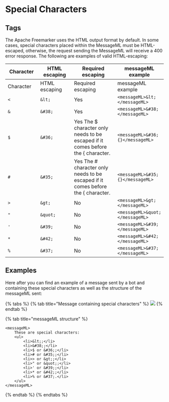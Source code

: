 # Special Characters

## Tags

The Apache Freemarker uses the HTML output format by default.  In some cases, special characters placed within the MessageML must be HTML-escaped, otherwise, the request sending the MessageML will receive a 400 error response. The following are examples of valid HTML-escaping:

<table data-header-hidden><thead><tr><th width="104">Character</th><th width="127">HTML escaping</th><th width="204">Required escaping</th><th>messageML example</th></tr></thead><tbody><tr><td>Character</td><td>HTML escaping</td><td>Required escaping</td><td>messageML example</td></tr><tr><td><code>&#x3C;</code></td><td><code>&#x26;lt;</code></td><td>Yes</td><td><code>&#x3C;messageML>&#x26;lt;&#x3C;/messageML></code></td></tr><tr><td><code>&#x26;</code></td><td><code>&#x26;#38;</code></td><td>Yes</td><td><code>&#x3C;messageML>&#x26;#38; &#x3C;/messageML></code></td></tr><tr><td><code>$</code></td><td><code>&#x26;#36;</code></td><td>Yes The $ character only needs to be escaped if it comes before the { character.</td><td><code>&#x3C;messageML>&#x26;#36;{}&#x3C;/messageML></code></td></tr><tr><td><code>#</code></td><td><code>&#x26;#35;</code></td><td>Yes The # character only needs to be escaped if it comes before the { character.</td><td><code>&#x3C;messageML>&#x26;#35;{}&#x3C;/messageML></code></td></tr><tr><td><code>></code></td><td><code>&#x26;gt;</code></td><td>No</td><td><code>&#x3C;messageML>&#x26;gt;&#x3C;/messageML></code></td></tr><tr><td><code>"</code></td><td><code>&#x26;quot;</code></td><td>No</td><td><code>&#x3C;messageML>&#x26;quot;&#x3C;/messageML></code></td></tr><tr><td><code>'</code></td><td><code>&#x26;#39;</code></td><td>No</td><td><code>&#x3C;messageML>&#x26;#39;&#x3C;/messageML></code></td></tr><tr><td><code>*</code></td><td><code>&#x26;#42;</code></td><td>No</td><td><code>&#x3C;messageML>&#x26;#42;&#x3C;/messageML></code></td></tr><tr><td><code>%</code></td><td><code>&#x26;#37;</code></td><td>No</td><td><code>&#x3C;messageML>&#x26;#37;&#x3C;/messageML></code></td></tr></tbody></table>

## Examples

Here after you can find an example of a message sent by a bot and containing these special characters as well as the structure of the messageML sent:

{% tabs %}
{% tab title="Message containing special characters" %}
![](../../../../.gitbook/assets/mml\_special\_characters.png)
{% endtab %}

{% tab title="messageML structure" %}
```markup
<messageML>
    These are special characters:
    <ul>
        <li>&lt;;</li>
        <li>&#38;;</li>
        <li>$ or &#36;;</li>
        <li># or &#35;;</li>
        <li>> or &gt;;</li>
        <li>" or &quot;;</li>
        <li>' or &#39;;</li>
        <li>* or &#42;;</li>
        <li>% or &#37;.</li>
    </ul>
</messageML>
```
{% endtab %}
{% endtabs %}

